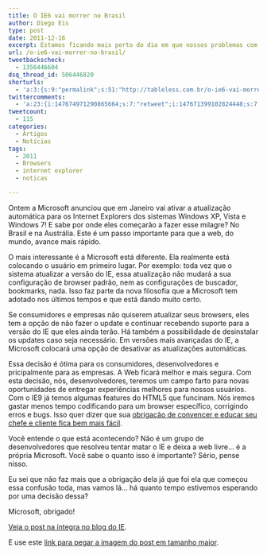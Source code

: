 ```yaml
---
title: O IE6 vai morrer no Brasil
author: Diego Eis
type: post
date: 2011-12-16
excerpt: Estamos ficando mais perto do dia em que nossos problemas com o IE vão acabar... ou pelo menos ficar perto disso.
url: /o-ie6-vai-morrer-no-brasil/
tweetbackscheck:
  - 1356446604
dsq_thread_id: 506446820
shorturls:
  - 'a:3:{s:9:"permalink";s:51:"http://tableless.com.br/o-ie6-vai-morrer-no-brasil/";s:7:"tinyurl";s:26:"http://tinyurl.com/d3kufn8";s:4:"isgd";s:19:"http://is.gd/8p26jq";}'
twittercomments:
  - 'a:23:{i:147674971290865664;s:7:"retweet";i:147671399102824448;s:7:"retweet";i:149477443210723328;s:7:"retweet";i:149438912081821696;s:7:"retweet";i:148742986111524864;s:7:"retweet";i:148742881690128386;s:7:"retweet";i:147764502581088256;s:7:"retweet";i:147705687353462784;s:7:"retweet";i:147702421429305344;s:7:"retweet";i:147699283834044416;s:7:"retweet";i:147698059386691585;s:7:"retweet";i:147690869657583616;s:7:"retweet";i:147681300952776704;s:7:"retweet";i:147674863446933505;s:7:"retweet";i:147673856226762753;s:7:"retweet";i:147672534748368896;s:7:"retweet";i:147672520567439361;s:7:"retweet";i:147672178618413056;s:7:"retweet";i:147672126395129857;s:7:"retweet";i:147672122892881920;s:7:"retweet";i:147671801999278080;s:7:"retweet";i:147671548310994944;s:7:"retweet";i:147671544896819200;s:7:"retweet";}'
tweetcount:
  - 115
categories:
  - Artigos
  - Notícias
tags:
  - 2011
  - Browsers
  - internet explorer
  - noticas

---
```

Ontem a Microsoft anunciou que em Janeiro vai ativar a atualização automática para os Internet Explorers dos sistemas Windows XP, Vista e Windows 7! E sabe por onde eles começarão a fazer esse milagre? No Brasil e na Austrália. Este é um passo importante para que a web, do mundo, avance mais rápido. 

O mais interessante é a Microsoft está diferente. Ela realmente está colocando o usuário em primeiro lugar. Por exemplo: toda vez que o sistema atualizar a versão do IE, essa atualização não mudará a sua configuração de browser padrão, nem as configurações de buscador, bookmarks, nada. Isso faz parte da nova filosofia que a Microsoft tem adotado nos últimos tempos e que está dando muito certo.

Se consumidores e empresas não quiserem atualizar seus browsers, eles tem a opção de não fazer o update e continuar recebendo suporte para a versão do IE que eles ainda terão. Há também a possibilidade de desinstalar os updates caso seja necessário. Em versões mais avançadas do IE, a Microsoft colocará uma opção de desativar as atualizações automáticas.

Essa decisão é ótima para os consumidores, desenvolvedores e pricipalmente para as empresas. A Web ficará melhor e mais segura. Com esta decisão, nós, desenvolvedores, teremos um campo farto para novas oportunidades de entregar experiências melhores para nossos usuários. Com o IE9 já temos algumas features do HTML5 que funcinam. Nós iremos gastar menos tempo codificando para um browser específico, corrigindo erros e bugs. Isso quer dizer que sua [obrigação de convencer e educar seu chefe e cliente fica bem mais fácil][1].

Você entende o que está acontecendo? Não é um grupo de desenvolvedores que resolveu tentar matar o IE e deixa a web livre&#8230; é a própria Microsoft. Você sabe o quanto isso é importante? Sério, pense nisso.
  
Eu sei que não faz mais que a obrigação dela já que foi ela que começou essa confusão toda, mas vamos lá&#8230; há quanto tempo estivemos esperando por uma decisão dessa?

Microsoft, obrigado!

[Veja o post na íntegra no blog do IE][2].

E use este [link para pegar a imagem do post em tamanho maior][3].

 [1]: http://tableless.com.br/convencimento-e-educacao-liberdade/ "Convencimento e educação = liberdade"
 [2]: http://windowsteamblog.com/ie/b/ie/archive/2011/12/15/ie-to-start-automatic-upgrades-across-windows-xp-windows-vista-and-windows-7.aspx
 [3]: http://tableless.com.br/uploads/2011/12/goawayie6.jpg